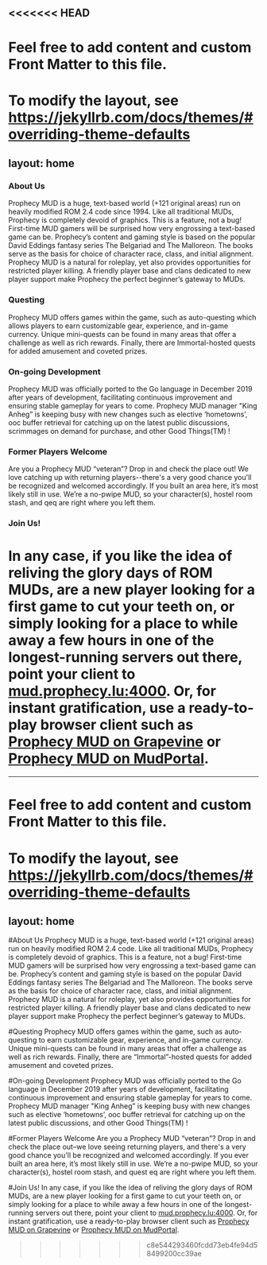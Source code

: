 <<<<<<< HEAD
---
# Feel free to add content and custom Front Matter to this file.
# To modify the layout, see https://jekyllrb.com/docs/themes/#overriding-theme-defaults

layout: home
---


### About Us
Prophecy MUD is a huge, text-based world (+121 original areas) run on heavily modified ROM 2.4 code since 1994. Like all traditional MUDs, Prophecy is completely devoid of graphics. This is a feature, not a bug! First-time MUD gamers will be surprised how very engrossing a text-based game can be. Prophecy’s content and gaming style is based on the popular David Eddings fantasy series The Belgariad and The Malloreon. The books serve as the basis for choice of character race, class, and initial alignment. Prophecy MUD is a natural for roleplay, yet also provides opportunities for restricted player killing. A friendly player base and clans dedicated to new player support make Prophecy the perfect beginner’s gateway to MUDs.


### Questing
Prophecy MUD offers games within the game, such as auto-questing which allows players to earn customizable gear, experience, and in-game currency. Unique mini-quests can be found in many areas that offer a challenge as well as rich rewards. Finally, there are Immortal-hosted quests for added amusement and coveted prizes. 

### On-going Development
Prophecy MUD was officially ported to the Go language in December 2019 after years of development, facilitating continuous improvement and ensuring stable gameplay for years to come. Prophecy MUD manager "King Anheg” is keeping busy with new changes such as elective ‘hometowns’, ooc buffer retrieval for catching up on the latest public discussions, scrimmages on demand for purchase, and other Good Things(TM) !

### Former Players Welcome
Are you a Prophecy MUD “veteran”? Drop in and check the place out! We love catching up with returning players--there's a very good chance you'll be recognized and welcomed accordingly. If you built an area here, it’s most likely still in use. We’re a no-pwipe MUD, so your character(s), hostel room stash, and qeq are right where you left them.


### Join Us!
In any case, if you like the idea of reliving the glory days of ROM MUDs, are a new player looking for a first game to cut your teeth on, or simply looking for a place to while away a few hours in one of the longest-running servers out there, point your client to [mud.prophecy.lu:4000](telnet://mud.prophecy.lu:4000). Or, for instant gratification, use a ready-to-play browser client such as [Prophecy MUD on Grapevine](https://grapevine.haus/games/Prophecy/play) or [Prophecy MUD on MudPortal](http://www.mudportal.com/play?host=mud.prophecy.lu&port=4000).
=======
---
# Feel free to add content and custom Front Matter to this file.
# To modify the layout, see https://jekyllrb.com/docs/themes/#overriding-theme-defaults

layout: home
---


#About Us
Prophecy MUD is a huge, text-based world (+121 original areas) run on heavily modified ROM 2.4 code. Like all traditional MUDs, Prophecy is completely devoid of graphics. This is a feature, not a bug! First-time MUD gamers will be surprised how very engrossing a text-based game can be. Prophecy’s content and gaming style is based on the popular David Eddings fantasy series The Belgariad and The Malloreon. The books serve as the basis for choice of character race, class, and initial alignment. Prophecy MUD is a natural for roleplay, yet also provides opportunities for restricted player killing. A friendly player base and clans dedicated to new player support make Prophecy the perfect beginner’s gateway to MUDs.


#Questing
Prophecy MUD offers games within the game, such as auto-questing to earn customizable gear, experience, and in-game currency. Unique mini-quests can be found in many areas that offer a challenge as well as rich rewards. Finally, there are “Immortal”-hosted quests for added amusement and coveted prizes. 


#On-going Development
Prophecy MUD was officially ported to the Go language in December 2019 after years of development, facilitating continuous improvement and ensuring stable gameplay for years to come. Prophecy MUD manager "King Anheg” is keeping busy with new changes such as elective ‘hometowns’, ooc buffer retrieval for catching up on the latest public discussions, and other Good Things(TM) !


#Former Players Welcome
Are you a Prophecy MUD “veteran”? Drop in and check the place out–we love seeing returning players, and there's a very good chance you'll be recognized and welcomed accordingly. If you ever built an area here, it’s most likely still in use. We’re a no-pwipe MUD, so your character(s), hostel room stash, and quest eq are right where you left them.


#Join Us!
In any case, if you like the idea of reliving the glory days of ROM MUDs, are a new player looking for a first game to cut your teeth on, or simply looking for a place to while away a few hours in one of the longest-running servers out there, point your client to [mud.prophecy.lu:4000](telnet://mud.prophecy.lu:4000). Or, for instant gratification, use a ready-to-play browser client such as [Prophecy MUD on Grapevine](https://grapevine.haus/games/Prophecy/play) or [Prophecy MUD on MudPortal](http://www.mudportal.com/play?host=mud.prophecy.lu&port=4000).
>>>>>>> c8e544293460fcdd73eb4fe94d58499200cc39ae

